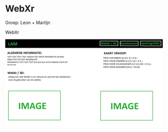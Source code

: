 # WebXr
Groep: Leon + Martijn

WebXr

<img src="https://github.com/MartijnRene/Museum/blob/master/Website/idee%20voorbeeld.png">